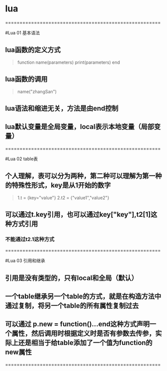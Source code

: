 # lua

======================================================

#Lua 01 基本语法  
## lua函数的定义方式
>	function name(parameters)
>		print(parameters)
>	end
## lua函数的调用
>	name("zhangSan")
##	lua语法和缩进无关，方法是由end控制
##	lua默认变量是全局变量，local表示本地变量（局部变量）
======================================================

#Lua 02 table表
## 个人理解，表可以分为两种，第二种可以理解为第一种的特殊性形式，key是从1开始的数字
>	1.t = {key="value"}
>	2.t2 = {"value1","value2"}
## 可以通过t.key引用，也可以通过key["key"],t2[1]这种方式引用 
### 不能通过t2.1这种方式
======================================================

#Lua 03	引用和继承
## 引用是没有类型的，只有local和全局（默认）
## 一个table继承另一个table的方式，就是在构造方法中通过复制，将另一个table的所有属性复制过去
## 可以通过 p.new = function()...end这种方式声明一个属性，然后调用时根据定义时是否有参数去传参，实际上还是相当于给table添加了一个值为function的new属性

======================================================
